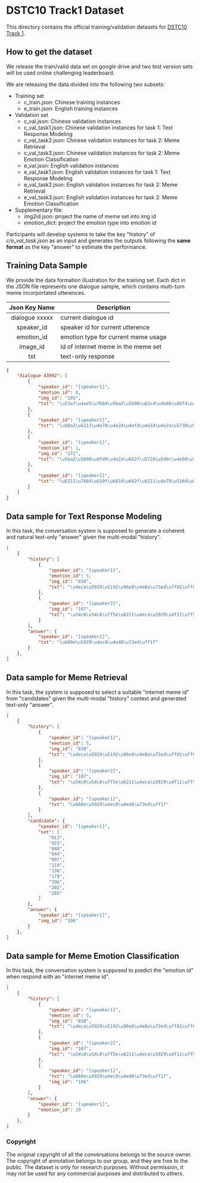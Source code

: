 # DSTC10 Track1 Dataset 

This directory contains the official training/validation datasets for [DSTC10 Track 1](../README.md).  


## How to get the dataset 

We release the train/valid data set on google drive and two test version sets will be used online challenging leaderboard.  

We are releasing the data divided into the following two subsets: 

* Training set 
  * c_train.json: Chinese training instances 
  * e_train.json: English training instances 
* Validation set 
  * c_val.json: Chinese validation instances 
  * c_val_task1.json: Chinese validation instances for task 1: Text Response Modeling 
  * c_val_task2.json: Chinese validation instances for task 2: Meme Retrieval 
  * c_val_task3.json: Chinese validation instances for task 2: Meme Emotion Classification 
  * e_val.json: English validation instances 
  * e_val_task1.json: English validation instances for task 1: Text Response Modeling 
  * e_val_task2.json: English validation instances for task 2: Meme Retrieval 
  * e_val_task3.json: English validation instances for task 2: Meme Emotion Classification 
* Supplementary file: 
  * img2id.json: project the name of meme set into img id 
  * emotion_dict: project the emotion type into emotion id 


Participants will develop systems to take the key "history" of *c/e_val_task.json* as an input and generates the outputs following the **same format** as the key "answer" to estimate the performance.


## Training Data Sample 

We provide the data formation illustration for the training set. Each dict in the JSON file represents one dialogue sample, which contains multi-turn meme incorportated utterences.   


|  Json Key Name  | Description                                |
|:---------------:|--------------------------------------------|
| dialogue xxxxx  | current dialogue id                        |
| speaker_id      | speaker id for current utterence           |
| emotion_id      | emotion type for current meme usage        |
| image_id        | id of internet meme in the meme set        |
| txt             | text-only response                         |



```json
{
    "dialogue 43992": [
        {
            "speaker_id": "[speaker1]",
            "emotion_id": 0,
            "img_id": "195",
            "txt": "\u53ef\u4ee5\u7684\u5ba2\u5b98\u62cd\u4e0b\u8bf4\u4e00\u58f0\u8981\u624b\u52a8\u6539\u4ef7"
        },
        {
            "speaker_id": "[speaker2]",
            "txt": "\u90a3\u6211\u4e70\u4e24\u4efd\u4e24\u4e2a\u5730\u5740"
        },
        {
            "speaker_id": "[speaker1]",
            "emotion_id": 1,
            "img_id": "272",
            "txt": "\u5ba2\u5b98\u8fd9\u4e2a\u662f\u5728\u540c\u4e00\u5730\u5740\u4e24\u4e2a\u5730\u5740\u4e0d\u884c\u54e6"
        },
        {
            "speaker_id": "[speaker2]",
            "txt": "\u6211\u7684\u610f\u601d\u662f\u6211\u4e70\u516d\u888b"
        } 
    ]
}
```


## Data sample for Text Response Modeling 

In this task, the conversation system is supposed to generate a coherent and natural text-only "answer" given the multi-modal "history". 


```json
[
    {
        "history": [
            {
                "speaker_id": "[speaker1]",
                "emotion_id": 5,
                "img_id": "030",
                "txt": "\u4eca\u5929\u5192\u96e8\u4e0a\u73ed\uff01\uff01\uff01\uff01"
            },
            {
                "speaker_id": "[speaker2]",
                "img_id": "107",
                "txt": "\u54c8\u54c8\uff5e\u6211\u4eca\u5929\u4f11\uff5e\uff5e"
            }
        ],
        "answer": {
            "speaker_id": "[speaker1]",
            "txt": "\u660e\u5929\u4ec0\u4e48\u73ed\uff1f"
        }
    },
]
```



## Data sample for Meme Retrieval 

In this task, the system is supposed to select a suitable "internet meme id" from "candidates" given the multi-modal "history" context and generated text-only "answer".

```json
[
    {
        "history": [
            {
                "speaker_id": "[speaker1]",
                "emotion_id": 5,
                "img_id": "030",
                "txt": "\u4eca\u5929\u5192\u96e8\u4e0a\u73ed\uff01\uff01\uff01\uff01"
            },
            {
                "speaker_id": "[speaker2]",
                "img_id": "107",
                "txt": "\u54c8\u54c8\uff5e\u6211\u4eca\u5929\u4f11\uff5e\uff5e"
            },
            {
                "speaker_id": "[speaker1]",
                "txt": "\u660e\u5929\u4ec0\u4e48\u73ed\uff1f"
            }
        ],
        "candidate": {
            "speaker_id": "[speaker1]",
            "set": [
                "013",
                "023",
                "040",
                "044",
                "097",
                "110",
                "136",
                "179",
                "196",
                "202",
                "265"
            ]
        },
        "answer": {
            "speaker_id": "[speaker1]",
            "img_id": "196"
        }
    },
]
```


## Data sample for Meme Emotion Classification

In this task, the conversation system is supposed to predict the "emotion id" when respond with an "internet meme id". 


```json
[
    {
        "history": [
            {
                "speaker_id": "[speaker1]",
                "emotion_id": 5,
                "img_id": "030",
                "txt": "\u4eca\u5929\u5192\u96e8\u4e0a\u73ed\uff01\uff01\uff01\uff01"
            },
            {
                "speaker_id": "[speaker2]",
                "img_id": "107",
                "txt": "\u54c8\u54c8\uff5e\u6211\u4eca\u5929\u4f11\uff5e\uff5e"
            },
            {
                "speaker_id": "[speaker1]",
                "txt": "\u660e\u5929\u4ec0\u4e48\u73ed\uff1f",
                "img_id": "196"
            }
        ],
        "answer": {
            "speaker_id": "[speaker1]",
            "emotion_id": 29
        }
    },
]
```



### Copyright 

The original copyright of all the conversations belongs to the source owner.
The copyright of annotation belongs to our group, and they are free to the public.
The dataset is only for research purposes. Without permission, it may not be used for any commercial purposes and distributed to others.
